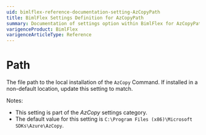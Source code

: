 ```yaml
---
uid: bimlflex-reference-documentation-setting-AzCopyPath
title: BimlFlex Settings Definition for AzCopyPath
summary: Documentation of settings option within BimlFlex for AzCopyPath
varigenceProduct: BimlFlex
varigenceArticleType: Reference
---
```


# Path

The file path to the local installation of the `AzCopy` Command. If installed in a non-default location, update this setting to match.

Notes:

* This setting is part of the *AzCopy* settings category.
* The default value for this setting is `C:\Program Files (x86)\Microsoft SDKs\Azure\AzCopy`.
